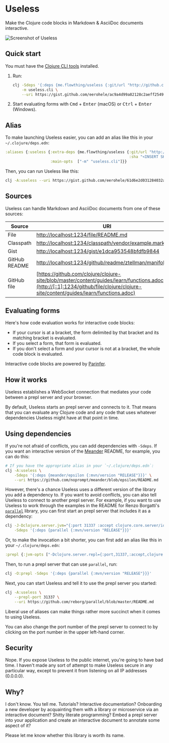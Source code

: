 Useless
=======

Make the Clojure code blocks in Markdown & AsciiDoc documents interactive.

![Screenshot of Useless](https://gist.githubusercontent.com/eerohele/b4c84928cc9cdb664cb97b39eaf14688/raw/b7ce2a2ead53c903e14f847cdc0439ea0c7b97cb/useless.png)

## Quick start

You must have the [Clojure CLI tools](https://www.clojure.org/guides/getting_started#_clojure_installer_and_cli_tools) installed.

1. Run:

    ```bash
    clj -Sdeps '{:deps {me.flowthing/useless {:git/url "http://github.com/eerohele/useless" :sha "82586515019a1718afb31e7e203c5415c9f58e77"}}}' \
        -m useless.cli \
        --uri https://gist.github.com/eerohele/ac9a4d99a82128c2aeff25496fed4be9
    ```

1. Start evaluating forms with <kbd>Cmd</kbd> + <kbd>Enter</kbd> (macOS) or <kbd>Ctrl</kbd> + <kbd>Enter</kbd> (Windows).

## Alias

To make launching Useless easier, you can add an alias like this in your `~/.clojure/deps.edn`:

```clojure
:aliases {:useless {:extra-deps {me.flowthing/useless {:git/url "http://github.com/eerohele/useless"
                                                       :sha "<INSERT SHA HERE>"}}
                    :main-opts  ["-m" "useless.cli"]}}
```

Then, you can run Useless like this:

```bash
clj -A:useless --uri https://gist.github.com/eerohele/61d6e2d031284032a383d444da4792dd
```
   
## Sources

Useless can handle Markdown and AsciiDoc documents from one of these sources:

| Source | URI |
|------|-------|
| File | [http://localhost:1234/file/README.md](http://localhost:1234/file/README.md) |
| Classpath | [http://localhost:1234/classpath/vendor/example.markdown](http://localhost:1234/classpath/vendor/example.markdown) |
| Gist | [http://localhost:1234/gist/e1dca953548bfdfb9844](http://localhost:1234/gist/e1dca953548bfdfb9844) |
| GitHub README | [http://localhost:1234/github/readme/ztellman/manifold](http://localhost:1234/github/readme/ztellman/manifold) |
| GitHub file | [https://github.com/clojure/clojure-site/blob/master/content/guides/learn/functions.adoc](http://[::1]:1234/github/file/clojure/clojure-site/content/guides/learn/functions.adoc) |

## Evaluating forms

Here's how code evaluation works for interactive code blocks:

- If your cursor is at a bracket, the form delimited by that bracket and its
matching bracket is evaluated.
- If you select a form, that form is evaluated.
- If you don't select a form and your cursor is not at a bracket, the whole code
block is evaluated.

Interactive code blocks are powered by [Parinfer](https://shaunlebron.github.io/parinfer/).

## How it works

Useless establishes a WebSocket connection that mediates your code between a
prepl server and your browser.

By default, Useless starts an prepl server and connects to it. That means that
you can evaluate any Clojure code and any code that uses whatever dependencies
Useless might have at that point in time.

## Using dependencies

If you're not afraid of conflicts, you can add dependencies with `-Sdeps`. If
you want an interactive version of the
[Meander](https://github.com/noprompt/meander) README, for example, you can do
this:

```bash
# If you have the appropriate alias in your `~/.clojure/deps.edn`:  
clj -A:useless \
    -Sdeps '{:deps {meander/epsilon {:mvn/version "RELEASE"}}}' \
    --uri https://github.com/noprompt/meander/blob/epsilon/README.md
```

However, there's a chance Useless uses a different version of the library you
add a dependency to. If you want to avoid conflicts, you can also tell Useless
to connect to another prepl server. For example, if you want to use Useless to
work through the examples in the README for Renzo Borgatti's
[`parallel`](https://github.com/reborg/parallel) library, you can first start an
prepl server that includes it as a dependency:

```bash
clj -J-Dclojure.server.jvm="{:port 31337 :accept clojure.core.server/io-prepl}" \
    -Sdeps '{:deps {parallel {:mvn/version "RELEASE"}}}'
```

Or, to make the invocation a bit shorter, you can first add an alias like this
in your `~/.clojure/deps.edn`:

```clojure
:prepl {:jvm-opts ["-Dclojure.server.repl={:port,31337,:accept,clojure.core.server/io-prepl}"]}
```

Then, to run a prepl server that can use `parallel`, run:

```bash
clj -O:prepl -Sdeps '{:deps {parallel {:mvn/version "RELEASE"}}}'
```

Next, you can start Useless and tell it to use the prepl server you started:

```bash
clj -A:useless \
    --prepl-port 31337 \
    --uri https://github.com/reborg/parallel/blob/master/README.md
```

Liberal use of aliases can make things rather more succinct when it comes to
using Useless.

You can also change the port number of the prepl server to connect to by
clicking on the port number in the upper left-hand corner.

## Security

Nope. If you expose Useless to the public internet, you're going to have bad
time. I haven't made any sort of attempt to make Useless secure in any
particular way, except to prevent it from listening on all IP addresses
(0.0.0.0).

## Why?

I don't know. You tell me. Tutorials? Interactive documentation? Onboarding a
new developer by acquainting them with a library or microservice via an
interactive document? Shitty literate programming? Embed a prepl server into
your application and create an interactive document to annotate some aspect of
it?

Please let me know whether this library is worth its name.
